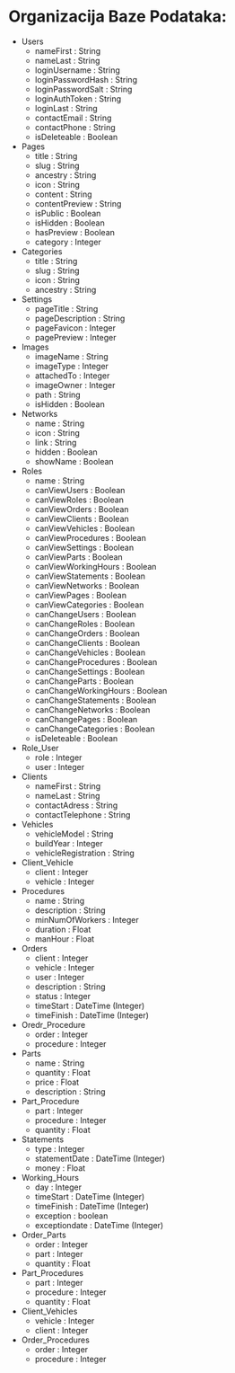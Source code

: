 Organizacija Baze Podataka:
===
 - Users
     - nameFirst              : String
     - nameLast               : String
     - loginUsername          : String
     - loginPasswordHash      : String
     - loginPasswordSalt      : String
     - loginAuthToken         : String
     - loginLast              : String
     - contactEmail           : String
     - contactPhone           : String
     - isDeleteable           : Boolean
 - Pages
     - title                  : String 
     - slug                   : String 
     - ancestry               : String 
     - icon                   : String 
     - content                : String   
     - contentPreview         : String   
     - isPublic               : Boolean
     - isHidden               : Boolean
     - hasPreview             : Boolean
     - category               : Integer
 - Categories       
     - title                  : String 
     - slug                   : String 
     - icon                   : String 
     - ancestry               : String      
 - Settings         
     - pageTitle              : String      
     - pageDescription        : String           
     - pageFavicon            : Integer      
     - pagePreview            : Integer      
 - Images      
     - imageName              : String     
     - imageType              : Integer      
     - attachedTo             : Integer      
     - imageOwner             : Integer      
     - path                   : String 
     - isHidden               : Boolean      
 - Networks         
     - name                   : String 
     - icon                   : String 
     - link                   : String 
     - hidden                 : Boolean 
     - showName               : Boolean      
 - Roles
     - name                   : String 
     - canViewUsers           : Boolean      
     - canViewRoles           : Boolean      
     - canViewOrders          : Boolean           
     - canViewClients         : Boolean           
     - canViewVehicles        : Boolean           
     - canViewProcedures      : Boolean           
     - canViewSettings        : Boolean           
     - canViewParts           : Boolean      
     - canViewWorkingHours    : Boolean                
     - canViewStatements      : Boolean           
     - canViewNetworks        : Boolean           
     - canViewPages           : Boolean      
     - canViewCategories      : Boolean           
     - canChangeUsers         : Boolean           
     - canChangeRoles         : Boolean           
     - canChangeOrders        : Boolean           
     - canChangeClients       : Boolean           
     - canChangeVehicles      : Boolean           
     - canChangeProcedures    : Boolean                
     - canChangeSettings      : Boolean           
     - canChangeParts         : Boolean           
     - canChangeWorkingHours  : Boolean                
     - canChangeStatements    : Boolean                
     - canChangeNetworks      : Boolean           
     - canChangePages         : Boolean           
     - canChangeCategories    : Boolean                
     - isDeleteable           : Boolean      
 - Role_User   
     - role                   : Integer
     - user                   : Integer
 - Clients          
     - nameFirst              : String
     - nameLast               : String
     - contactAdress          : String     
     - contactTelephone       : String     
 - Vehicles    
     - vehicleModel           : String
     - buildYear              : Integer
     - vehicleRegistration    : String          
 - Client_Vehicle
     - client                 : Integer
     - vehicle                : Integer
 - Procedures
     - name                   : String
     - description            : String     
     - minNumOfWorkers        : Integer          
     - duration               : Float
     - manHour                : Float
 - Orders
     - client                 : Integer
     - vehicle                : Integer
     - user                   : Integer
     - description            : String
     - status                 : Integer
     - timeStart              : DateTime (Integer)
     - timeFinish             : DateTime (Integer)
 - Oredr_Procedure             
     - order                  : Integer
     - procedure              : Integer     
 - Parts
     - name                   : String     
     - quantity               : Float          
     - price                  : Float     
     - description            : String          
 - Part_Procedure
     - part                   : Integer
     - procedure              : Integer     
     - quantity               : Float     
 - Statements
     - type                   : Integer    
     - statementDate          : DateTime (Integer)              
     - money                  : Float    
 - Working_Hours
     - day                    : Integer
     - timeStart              : DateTime (Integer)     
     - timeFinish             : DateTime (Integer)     
     - exception              : boolean     
     - exceptiondate          : DateTime (Integer)          
 - Order_Parts
     - order                  : Integer
     - part                   : Integer
     - quantity               : Float     
 - Part_Procedures
     - part                   : Integer
     - procedure              : Integer     
     - quantity               : Float     
 - Client_Vehicles
     - vehicle                : Integer
     - client                 : Integer
 - Order_Procedures
     - order                  : Integer
     - procedure              : Integer    
